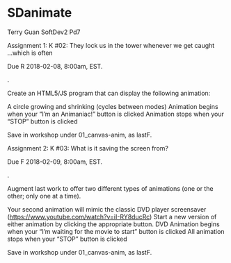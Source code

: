# SDanimate

Terry Guan
SoftDev2 Pd7

Assignment 1:
K #02: They lock us in the tower whenever we get caught ...which is often

Due R 2018-02-08, 8:00am, EST.

.

Create an HTML5/JS program that can display the following animation:

A circle growing and shrinking (cycles between modes)
Animation begins when your “I’m an Animaniac!” button is clicked
Animation stops when your “STOP” button is clicked

Save in workshop under 01_canvas-anim, as lastF.

Assignment 2: 
K #03: What is it saving the screen from?

Due F 2018-02-09, 8:00am, EST.

.

Augment last work to offer two different types of animations (one or the other; only 
one at a time).

Your second animation will mimic the classic DVD player screensaver 
(https://www.youtube.com/watch?v=iI-RY8ducRc)
Start a new version of either animation by clicking the appropriate button.
DVD Animation begins when your “I’m waiting for the movie to start” button is clicked
All animation stops when your “STOP” button is clicked

Save in workshop under 01_canvas-anim, as lastF.

